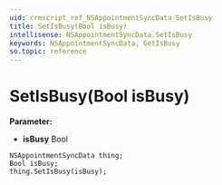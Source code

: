 ```yaml
---
uid: crmscript_ref_NSAppointmentSyncData_SetIsBusy
title: SetIsBusy(Bool isBusy)
intellisense: NSAppointmentSyncData.SetIsBusy
keywords: NSAppointmentSyncData, GetIsBusy
so.topic: reference
---
```


# SetIsBusy(Bool isBusy)

**Parameter:** 
* **isBusy** Bool

```crmscript
NSAppointmentSyncData thing;
Bool isBusy;
thing.SetIsBusy(isBusy);
```

